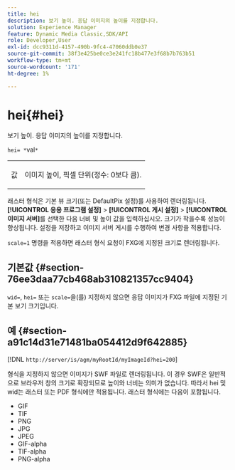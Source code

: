 ```yaml
---
title: hei
description: 보기 높이. 응답 이미지의 높이를 지정합니다.
solution: Experience Manager
feature: Dynamic Media Classic,SDK/API
role: Developer,User
exl-id: dcc9311d-4157-490b-9fc4-47060ddb0e37
source-git-commit: 38f3e425be0ce3e241fc18b477e3f68b7b763b51
workflow-type: tm+mt
source-wordcount: '171'
ht-degree: 1%

---
```


# hei{#hei}

보기 높이. 응답 이미지의 높이를 지정합니다.

`hei= *`val`*`

<table id="simpletable_627E67D201744588815325F3C55F76A5"> 
 <tr class="strow"> 
  <td class="stentry"> <p><span class="codeph"> <span class="varname"> 값</span></span> </p> </td> 
  <td class="stentry"> <p>이미지 높이, 픽셀 단위(정수: 0보다 큼). </p></td> 
 </tr> 
</table>

래스터 형식은 기본 뷰 크기(또는 DefaultPix 설정)를 사용하여 렌더링됩니다. **[!UICONTROL 응용 프로그램 설정]** > **[!UICONTROL 게시 설정]** > **[!UICONTROL 이미지 서버]**&#x200B;를 선택한 다음 너비 및 높이 값을 입력하십시오. 크기가 작을수록 성능이 향상됩니다. 설정을 저장하고 이미지 서버 게시를 수행하여 변경 사항을 적용합니다.

`scale=1` 명령을 적용하면 래스터 형식 요청이 FXG에 지정된 크기로 렌더링됩니다.

## 기본값 {#section-76ee3daa77cb468ab310821357cc9404}

`wid=`, `hei=` 또는 `scale=`을(를) 지정하지 않으면 응답 이미지가 FXG 파일에 지정된 기본 보기 크기입니다.

## 예 {#section-a91c14d31e71481ba054412d9f642885}

[!DNL `http://server/is/agm/myRootId/myImageId?hei=200`]

형식을 지정하지 않으면 이미지가 SWF 파일로 렌더링됩니다. 이 경우 SWF은 일반적으로 브라우저 창의 크기로 확장되므로 높이와 너비는 의미가 없습니다. 따라서 hei 및 wid는 래스터 또는 PDF 형식에만 적용됩니다. 래스터 형식에는 다음이 포함됩니다.

* GIF
* TIF
* PNG
* JPG
* JPEG
* GIF-alpha
* TIF-alpha
* PNG-alpha
